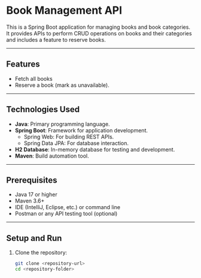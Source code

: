 # **Book Management API**

This is a Spring Boot application for managing books and book categories. It provides APIs to perform CRUD operations on books and their categories and includes a feature to reserve books.

---

## **Features**

- Fetch all books
- Reserve a book (mark as unavailable).

---

## **Technologies Used**

- **Java**: Primary programming language.
- **Spring Boot**: Framework for application development.
    - Spring Web: For building REST APIs.
    - Spring Data JPA: For database interaction.
- **H2 Database**: In-memory database for testing and development.
- **Maven**: Build automation tool.

---

## **Prerequisites**

- Java 17 or higher
- Maven 3.6+
- IDE (IntelliJ, Eclipse, etc.) or command line
- Postman or any API testing tool (optional)

---

## **Setup and Run**

1. Clone the repository:
   ```bash
   git clone <repository-url>
   cd <repository-folder>
